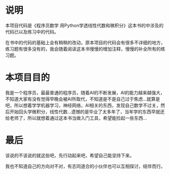 # 说明
本项目代码是《程序员数学 用Python学透线性代数和微积分》这本书的中涉及的代码已以及练习中的代码。

在书中的代码的基础上会有稍稍的改动，原本项目的代码会有很多不详细的地方，练习题有很多没有的，我会随着阅读这本书慢慢的增加注释，慢慢的补全所有的练习题。

# 本项目目的
我是一个程序员，最最普通的程序员，随着AI的不断发展，AI的能力越来越强大，不知道大家有没有觉得早晚会被AI所取代，不知道是不是自己过于焦虑...就算是吧，所以想着学学机器学习，神经网络，AI相关的东西，发现自己数学不过关，然后开始回头学微积分，线性代数...遗憾的是毕业了太多年了，当年学的东西早就还给老师了，所以就想着通过这本书当做入门工具，希望能捡起一些东西...

# 最后
该说的不该说的就这些吧，先行动起来吧，希望自己能坚持下来。

我也不知道自己的方向对不对，有志同道合的小伙伴也可以互相探讨，结伴而行。

